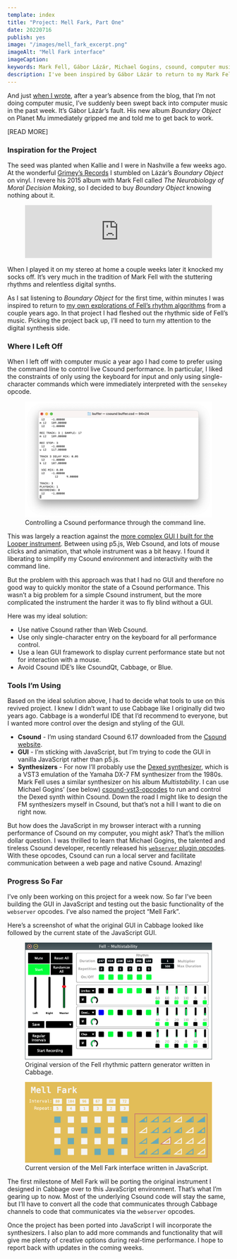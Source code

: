 ```yaml
---
template: index
title: "Project: Mell Fark, Part One"
date: 20220716
publish: yes
image: "/images/mell_fark_excerpt.png"
imageAlt: "Mell Fark interface"
imageCaption:
keywords: Mark Fell, Gábor Lázár, Michael Gogins, csound, computer music, electronic music, synthesizer, rhythm, algorithmic music
description: I've been inspired by Gábor Lázár to return to my Mark Fell project.  This means picking back up Csound and building GUIs.  But I need to find new tools to accomplish what I'm imagining.
---
```

And just [when I wrote](/blog/update-the-past-year), after a year’s absence from the blog, that I’m not doing computer music, I’ve suddenly been swept back into computer music in the past week. It’s Gábor Lázár’s fault. His new album _Boundary Object_ on Planet Mu immediately gripped me and told me to get back to work.

[READ MORE]

### Inspiration for the Project

The seed was planted when Kallie and I were in Nashville a few weeks ago. At the wonderful [Grimey’s Records](https://www.grimeys.com/) I stumbled on Lázár’s _Boundary Object_ on vinyl. I revere his 2015 album with Mark Fell called _The Neurobiology of Moral Decision Making_, so I decided to buy _Boundary Object_ knowing nothing about it.

<figure><iframe style="border: 0; width: 100%; height: 120px;" src="https://bandcamp.com/EmbeddedPlayer/album=3936339719/size=large/bgcol=ffffff/linkcol=333333/tracklist=false/artwork=small/transparent=true/" seamless="" width="300" height="150"><a href="https://gaborlazar.bandcamp.com/album/boundary-object">Boundary Object by Gábor Lázár</a></iframe></figure>

When I played it on my stereo at home a couple weeks later it knocked my socks off. It’s very much in the tradition of Mark Fell with the stuttering rhythms and relentless digital synths.

As I sat listening to _Boundary Object_ for the first time, within minutes I was inspired to return to [my own explorations of Fell’s rhythm algorithms](/blog/study-mark-fell-rhythms) from a couple years ago. In that project I had fleshed out the rhythmic side of Fell’s music. Picking the project back up, I’ll need to turn my attention to the digital synthesis side.

### Where I Left Off

When I left off with computer music a year ago I had come to prefer using the command line to control live Csound performance. In particular, I liked the constraints of only using the keyboard for input and only using single-character commands which were immediately interpreted with the `sensekey` opcode.

<figure><img src="/images/buffer_command_line.png" alt="Screenshot of controlling Csound through the command line"/>
<figcaption>Controlling a Csound performance through the command line.</figcaption>
</figure>

This was largely a reaction against the [more complex GUI I built for the Looper instrument](/blog/project-looper). Between using p5.js, Web Csound, and lots of mouse clicks and animation, that whole instrument was a bit heavy. I found it liberating to simplify my Csound environment and interactivity with the command line.

But the problem with this approach was that I had no GUI and therefore no good way to quickly monitor the state of a Csound performance. This wasn’t a big problem for a simple Csound instrument, but the more complicated the instrument the harder it was to fly blind without a GUI.

Here was my ideal solution:

*   Use native Csound rather than Web Csound.
*   Use only single-character entry on the keyboard for all performance control.
*   Use a lean GUI framework to display current performance state but not for interaction with a mouse.
*   Avoid Csound IDE’s like CsoundQt, Cabbage, or Blue.

### Tools I’m Using

Based on the ideal solution above, I had to decide what tools to use on this revived project. I knew I didn’t want to use Cabbage like I originally did two years ago. Cabbage is a wonderful IDE that I’d recommend to everyone, but I wanted more control over the design and styling of the GUI.

*   **Csound** - I’m using standard Csound 6.17 downloaded from the [Csound website](https://csound.com/download.html).
*   **GUI** - I’m sticking with JavaScript, but I’m trying to code the GUI in vanilla JavaScript rather than p5.js.
*   **Synthesizers** - For now I’ll probably use the [Dexed synthesizer](https://asb2m10.github.io/dexed/), which is a VST3 emulation of the Yamaha DX-7 FM synthesizer from the 1980s. Mark Fell uses a similar synthesizer on his album _Multistability_. I can use Michael Gogins’ (see below) [csound-vst3-opcodes](https://github.com/gogins/csound-vst3-opcodes) to run and control the Dexed synth within Csound. Down the road I might like to design the FM synthesizers myself in Csound, but that’s not a hill I want to die on right now.

But how does the JavaScript in my browser interact with a running performance of Csound on my computer, you might ask? That’s the million dollar question. I was thrilled to learn that Michael Gogins, the talented and tireless Csound developer, recently released his [`webserver` plugin opcodes](https://github.com/gogins/csound-webserver-opcodes). With these opcodes, Csound can run a local server and facilitate communication between a web page and native Csound. Amazing!

### Progress So Far

I’ve only been working on this project for a week now. So far I’ve been building the GUI in JavaScript and testing out the basic functionality of the `webserver` opcodes. I’ve also named the project “Mell Fark”.

Here’s a screenshot of what the original GUI in Cabbage looked like followed by the current state of the JavaScript GUI.

<figure><img src="/images/fell_rhythmic_pattern_generator.png" alt="Original version of the Fell rhythmic pattern generator written in Cabbage"/>
<figcaption>Original version of the Fell rhythmic pattern generator written in Cabbage.</figcaption>
</figure>

<figure><img src="/images/mell_fark.png" alt="Current version of the Mell Fark interface written in JavaScript"/>
<figcaption>Current version of the Mell Fark interface written in JavaScript.</figcaption>
</figure>

The first milestone of Mell Fark will be porting the original instrument I designed in Cabbage over to this JavaScript environment. That’s what I’m gearing up to now. Most of the underlying Csound code will stay the same, but I’ll have to convert all the code that communicates through Cabbage channels to code that communicates via the `webserver` opcodes.

Once the project has been ported into JavaScript I will incorporate the synthesizers. I also plan to add more commands and functionality that will give me plenty of creative options during real-time performance. I hope to report back with updates in the coming weeks.